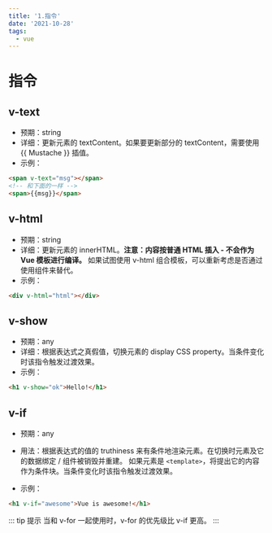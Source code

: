 ```yaml
---
title: '1.指令'
date: '2021-10-28'
tags:
  - vue
---
```


# 指令
## v-text
- 预期：string
- 详细：更新元素的 textContent。如果要更新部分的 textContent，需要使用 {{ Mustache }} 插值。
- 示例：
```html
<span v-text="msg"></span>
<!-- 和下面的一样 -->
<span>{{msg}}</span>
```

## v-html
- 预期：string
- 详细：更新元素的 innerHTML。**注意：内容按普通 HTML 插入 - 不会作为 Vue 模板进行编译。**
  如果试图使用 v-html 组合模板，可以重新考虑是否通过使用组件来替代。
- 示例：
```html
<div v-html="html"></div>
```

## v-show
- 预期：any
- 详细：根据表达式之真假值，切换元素的 display CSS property。当条件变化时该指令触发过渡效果。
- 示例：
```html
<h1 v-show="ok">Hello!</h1>
```

## v-if
- 预期：any

- 用法：根据表达式的值的 truthiness 来有条件地渲染元素。在切换时元素及它的数据绑定 / 组件被销毁并重建。
  如果元素是 `<template>`，将提出它的内容作为条件块。当条件变化时该指令触发过渡效果。
- 示例：
```html
<h1 v-if="awesome">Vue is awesome!</h1>
```
::: tip 提示
当和 v-for 一起使用时，v-for 的优先级比 v-if 更高。
:::
